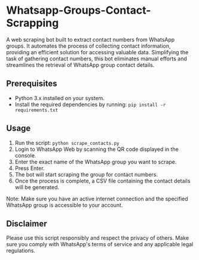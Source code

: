 # Whatsapp-Groups-Contact-Scrapping

A web scraping bot built to extract contact numbers from WhatsApp groups. 
It automates the process of collecting contact information, providing an efficient solution
for accessing valuable data. Simplifying the task of gathering contact numbers, this bot eliminates manual
efforts and streamlines the retrieval of WhatsApp group contact details.

## Prerequisites
- Python 3.x installed on your system.
- Install the required dependencies by running: `pip install -r requirements.txt`

## Usage
1. Run the script: `python scrape_contacts.py`
2. Login to WhatsApp Web by scanning the QR code displayed in the console.
3. Enter the exact name of the WhatsApp group you want to scrape.
4. Press Enter.
5. The bot will start scraping the group for contact numbers.
6. Once the process is complete, a CSV file containing the contact details will be generated.

Note: Make sure you have an active internet connection and the specified WhatsApp group is accessible to your account.

## Disclaimer
Please use this script responsibly and respect the privacy of others. Make sure you comply with WhatsApp's terms 
of service and any applicable legal regulations.

